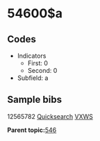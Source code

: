 # 54600$a

## Codes

-   Indicators
    -   First: 0
    -   Second: 0
-   Subfield: a

## Sample bibs

12565782 [Quicksearch](https://search.library.yale.edu/catalog/12565782) [VXWS](http://prodorbis.library.yale.edu:7014/vxws/GetHoldingsService?bibId=12565782)

**Parent topic:**[546](../../tags/546/546.md)

